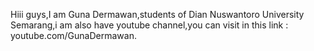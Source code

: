Hiii guys,I am Guna Dermawan,students of Dian Nuswantoro University Semarang,i am also have youtube channel,you can visit in this link : youtube.com/GunaDermawan.

